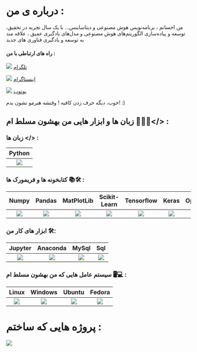 # درباره ی من :
من احسانم ، برنامه‌نویس هوش مصنوعی و دیتاساینس...
با یک سال تجربه در تحقیق، توسعه و پیاده‌سازی الگوریتم‌های هوش مصنوعی و مدل‌های یادگیری عمیق ، علاقه مند به توسعه و یادگیری فناوری های جدید

#### راه های ارتباطی با من :
![](https://github.com/EhsanNaderlou/profile_images/blob/master/telegram.png) <a href="https://t.me/EhsanNaderlou">تلگرام</a>

![](https://github.com/EhsanNaderlou/profile_images/blob/master/instagram.png) <a href="https://instagram.com/ehsan.aidev">اینستاگرام</a>

![](https://github.com/EhsanNaderlou/profile_images/blob/master/youtube.png) <a href="https://www.youtube.com/@ehsan.aidevv">یوتوب</a>





خوب، دیگه حرف زدن کافیه ! وقتشه هنرمو نشون بدم! :)
## زبان ها و ابزار هایی من بهشون مسلط ام 👨🏻‍💻</> :


### زبان ها </> :

|Python         |
|:-------------:|
| ![](https://github.com/EhsanNaderlou/profile_images/blob/master/python.png) |

### کتابخونه ها و فریمورک ها 📚🛠️ :



| Numpy | Pandas | MatPlotLib | Scikit-Learn | Tensorflow | Keras | OpenCv | CvZone | CustomTkinter | YOLO models |
|:-------------:|:-------------:|:-------------:|:-------------:|:-------------:|:-------------:|:-------------:|:-------------:|:-------------:|:-------------:|
| ![](https://github.com/EhsanNaderlou/profile_images/blob/master/numpy.png) | ![](https://github.com/EhsanNaderlou/profile_images/blob/master/pandas.png) | ![](https://github.com/EhsanNaderlou/profile_images/blob/master/matplotlib.png) | ![](https://github.com/EhsanNaderlou/profile_images/blob/master/sklearn.png) | ![](https://github.com/EhsanNaderlou/profile_images/blob/master/tensorflow.png) | ![](https://github.com/EhsanNaderlou/profile_images/blob/master/keras.png) | ![](https://github.com/EhsanNaderlou/profile_images/blob/master/cv2.png) | ![](https://github.com/EhsanNaderlou/profile_images/blob/master/cvzone.png) | ![](https://github.com/EhsanNaderlou/profile_images/blob/master/customtkinter.png) | ![](https://github.com/EhsanNaderlou/profile_images/blob/master/yolo.png) |


### ابزار های کار من 🛠️:
| Jupyter | Anaconda | MySql | Sql |
|:-------------:|:-------------:|:-------------:|:-------------:|
| ![](https://github.com/EhsanNaderlou/profile_images/blob/master/jupyter.png) | ![](https://github.com/EhsanNaderlou/profile_images/blob/master/anaconda.png) | ![](https://github.com/EhsanNaderlou/profile_images/blob/master/MySql.png) | ![](https://github.com/EhsanNaderlou/profile_images/blob/master/sql.png) |

### سیستم عامل هایی که من بهشون مسلط ام 🖥️💻 :
| Linux | Windows | Ubuntu | Fedora |
|:-------------:|:-------------:|:-------------:|:-------------:|
| ![](https://github.com/EhsanNaderlou/profile_images/blob/master/linux.png) | ![](https://github.com/EhsanNaderlou/profile_images/blob/master/windows.png) | ![](https://github.com/EhsanNaderlou/profile_images/blob/master/ubuntu.png) | ![](https://github.com/EhsanNaderlou/profile_images/blob/master/fedora.png) |



# پروژه هایی که ساختم :

![](https://github.com/EhsanNaderlou/profile_images/blob/master/github-snake.svg)


